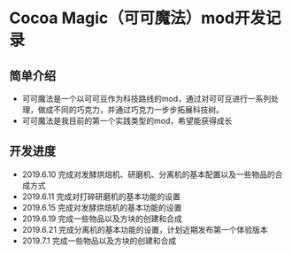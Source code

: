 # Cocoa Magic（可可魔法）mod开发记录

## 简单介绍
- 可可魔法是一个以可可豆作为科技路线的mod，通过对可可豆进行一系列处理，做成不同的巧克力，并通过巧克力一步步拓展科技树。
- 可可魔法是我目前的第一个实践类型的mod，希望能获得成长

## 开发进度
- 2019.6.10 完成对发酵烘焙机、研磨机、分离机的基本配置以及一些物品的合成方式
- 2019.6.11 完成对打碎研磨机的基本功能的设置
- 2019.6.15 完成对发酵烘焙机的基本功能的设置
- 2019.6.19 完成一些物品以及方块的创建和合成
- 2019.6.21 完成分离机的基本功能的设置，计划近期发布第一个体验版本
- 2019.7.1  完成一些物品以及方块的创建和合成